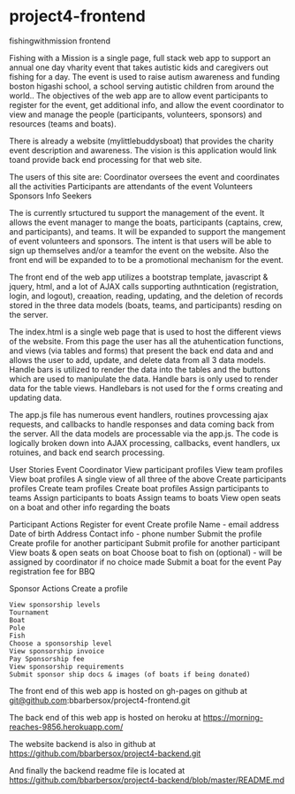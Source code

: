 # project4-frontend
fishingwithmission frontend

Fishing with a Mission is a single page, full stack web app to support an annual one day vharity event that takes autistic kids and caregivers out fishing for a day.  The event is used to raise autism awareness and funding boston higashi school, a school serving autistic children from around the world..  The objectives of the web app are to allow event participants to register for the event, get additional info, and allow the event coordinator to view and manage the people (participants, volunteers, sponsors) and resources (teams and boats).

There is already a website (mylittlebuddysboat) that provides the charity event description and awareness.  The vision is this application would link toand provide back end processing for that web site.

The users of this site are:
  Coordinator oversees the event and coordinates all the activities
  Participants are attendants of the event
  Volunteers
  Sponsors
  Info Seekers

The is currently srtuctured tu support the management of the event.  It allows the event manager to mange the boats, participants (captains, crew, and participants), and teams.  It will be expanded to support the mangement of event volunteers and sponsors.  The intent is that users will be able to sign up themselves and/or a teamfor the event on the website.  Also the front end will be expanded to to be a promotional mechanism for the event.

The front end of the web app utilizes a bootstrap template, javascript & jquery, html, and a lot of AJAX calls supporting authntication (registration, login, and logout), creaation, reading, updating, and the deletion of records stored in the three data models (boats, teams, and participants) resding on the server.

The index.html is a single web page that is used to host the different views of the website.  From this page the user has all the atuhentication functions, and views (via tables and forms) that present the back end data and and allows the user to add, update, and delete data from all 3 data models.  Handle bars is utilized to render the data into the tables and the buttons which are used to manipulate the data.  Handle bars is only used to render data for the table views.  Handlebars is not used for the f orms creating and updating data.

The app.js file has numerous event handlers, routines provcessing ajax requests, and callbacks to handle responses and data coming back from the server.    All the data models are processable via the app.js.  The code is logically broken down into AJAX
processing, callbacks, event handlers, ux rotuines, and back end search processing.

User Stories
  Event Coordinator
    View participant profiles
    View team profiles
    View boat profiles
    A single view of all three of the above
    Create participants profiles
    Create team profiles
    Create boat profiles
    Assign participants to teams
    Assign participants to boats
    Assign teams to boats
    View open seats on a boat and other info regarding the boats

  Participant Actions
    Register for event
    Create profile
    Name - email address
    Date of birth
    Address
    Contact info - phone number
    Submit the profile
    Create profile for another participant
    Submit profile for another participant
    View boats & open seats on boat
    Choose boat to fish on (optional) - will be assigned by coordinator if no choice made
    Submit a boat for the event
    Pay registration fee for BBQ

  Sponsor Actions
    Create a profile

    View sponsorship levels
    Tournament
    Boat
    Pole
    Fish
    Choose a sponsorship level
    View sponsorship invoice
    Pay Sponsorship fee
    View sponsorship requirements
    Submit sponsor ship docs & images (of boats if being donated)

The front end of this web app is hosted on gh-pages on github at git@github.com:bbarbersox/project4-frontend.git

The back end of this web app is hosted on heroku at https://morning-reaches-9856.herokuapp.com/

The website backend is also in github at https://github.com/bbarbersox/project4-backend.git

And finally the backend readme file is located at https://github.com/bbarbersox/project4-backend/blob/master/README.md

